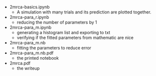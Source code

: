  - 2mrca-basics.ipynb
	 - A simulation with many trials and its prediction are plotted together.
 - 2mrca-para_r.ipynb
	 - reducing the number of parameters by 1
 - 2mrca-para_m.ipynb
	 - generating a histogram list and exporting to txt
	 - verifying if the fitted parameters from mathematic are nice
 - 2mrca-para_m.nb
	 - fitting the parameters to reduce error
 - 2mrca-para_m.nb.pdf
	 - the printed notebook
 - 2mrca.pdf
	 - the writeup
